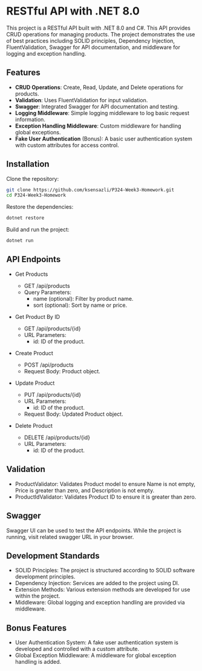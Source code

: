 # RESTful API with .NET 8.0

This project is a RESTful API built with .NET 8.0 and C#. This API provides CRUD operations for managing products. The project demonstrates the use of best practices including SOLID principles, Dependency Injection, FluentValidation, Swagger for API documentation, and middleware for logging and exception handling.

## Features

- **CRUD Operations**: Create, Read, Update, and Delete operations for products.
- **Validation**: Uses FluentValidation for input validation.
- **Swagger**: Integrated Swagger for API documentation and testing.
- **Logging Middleware**: Simple logging middleware to log basic request information.
- **Exception Handling Middleware**: Custom middleware for handling global exceptions.
- **Fake User Authentication** (Bonus): A basic user authentication system with custom attributes for access control.

## Installation

Clone the repository:

```sh
git clone https://github.com/ksensazli/P324-Week3-Homework.git
cd P324-Week3-Homework
```

Restore the dependencies:

```sh
dotnet restore
```

Build and run the project:

```sh
dotnet run
```

## API Endpoints

- Get Products
  - GET /api/products
  - Query Parameters:
    - name (optional): Filter by product name.
    - sort (optional): Sort by name or price.

- Get Product By ID
  - GET /api/products/{id}
  - URL Parameters:
    - id: ID of the product.

- Create Product
  - POST /api/products
  - Request Body: Product object.

- Update Product
  - PUT /api/products/{id}
  - URL Parameters:
    - id: ID of the product.
  - Request Body: Updated Product object.

- Delete Product
  - DELETE /api/products/{id}
  - URL Parameters:
    - id: ID of the product.

## Validation

- ProductValidator: Validates Product model to ensure Name is not empty, Price is greater than zero, and Description is not empty.
- ProductIdValidator: Validates Product ID to ensure it is greater than zero.

## Swagger

Swagger UI can be used to test the API endpoints. While the project is running, visit related swagger URL in your browser.

## Development Standards

- SOLID Principles: The project is structured according to SOLID software development principles.
- Dependency Injection: Services are added to the project using DI.
- Extension Methods: Various extension methods are developed for use within the project.
- Middleware: Global logging and exception handling are provided via middleware.

## Bonus Features

- User Authentication System: A fake user authentication system is developed and controlled with a custom attribute.
- Global Exception Middleware: A middleware for global exception handling is added.

